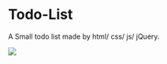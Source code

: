 # Todo-List
A Small todo list made by html/ css/ js/ jQuery.


<img src="//i.imgflip.com/54s25c.gif" >
